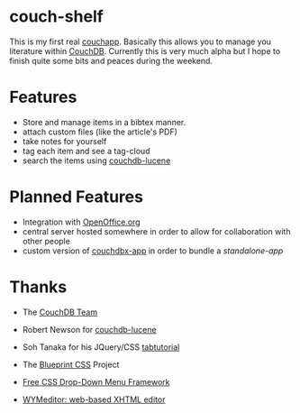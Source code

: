 
couch-shelf
===

This is my first real [couchapp][]. Basically this allows you to manage you
literature within [CouchDB][]. Currently this is very much alpha but I hope to
finish quite some bits and peaces during the weekend.

[couchapp]: http://github.com/couchapp/couchapp
[CouchDB]: http://couchdb.apache.org

Features
===

- Store and manage items in a bibtex manner.
- attach custom files (like the article's PDF)
- take notes for yourself
- tag each item and see a tag-cloud
- search the items using [couchdb-lucene][]

[couchdb-lucene]: http://github.com/rnewson/couchdb-lucene

Planned Features
===

- Integration with [OpenOffice.org][OOo]
- central server hosted somewhere in order to allow for collaboration with other
  people
- custom version of [couchdbx-app][] in order to bundle a *standalone-app* 

[OOo]: http://www.openoffice.org
[couchdbx-app]: http://github.com/janl/couchdbx-app

Thanks
===

- The [CouchDB Team][couchdbteam]

- Robert Newson for [couchdb-lucene][]

- Soh Tanaka for his JQuery/CSS [tabtutorial][tabtut]

- The [Blueprint CSS][blueprint] Project

- [Free CSS Drop-Down Menu Framework][dropdown]

- [WYMeditor: web-based XHTML editor][wym]

[couchdbteam]: http://couchdb.apache.org
[tabtut]: http://www.sohtanaka.com/web-design/simple-tabs-w-css-jquery/
[blueprint]: http://github.com/joshuaclayton/blueprint-css
[dropdown]: http://www.lwis.net/free-css-drop-down-menu/
[wym]: http://www.wymeditor.org/

